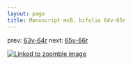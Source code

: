```yaml
---
layout: page
title: Manuscript msB, bifolio 64v-65r
---
```


prev: [63v-64r](../63v-64r/) next: [65v-66r](../65v-66r/)



[![Linked to zoomble image](http://www.homermultitext.org/iipsrv?IIIF=/project/homer/pyramidal/deepzoom/hmt/vbbifolio/v1/vb_64v_65r.tif/full/2000,/0/default.jpg)](http://www.homermultitext.org/ict2/?urn=urn:cite2:hmt:vbbifolio.v1:vb_64v_65r)

